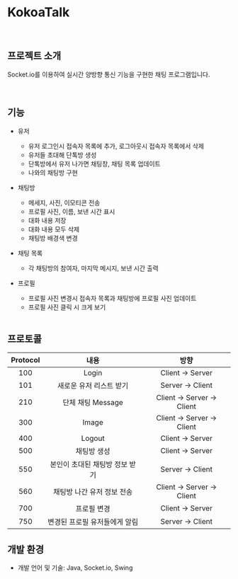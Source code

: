 # KokoaTalk


<br>

## 프로젝트 소개

Socket.io를 이용하여 실시간 양방향 통신 기능을 구현한 채팅 프로그램입니다.

<br>

## 기능

- 유저

  - 유저 로그인시 접속자 목록에 추가, 로그아웃시 접속자 목록에서 삭제 
  - 유저들 초대해 단톡방 생성
  - 단톡방에서 유저 나가면 채팅창, 채팅 목록 업데이트
  - 나와의 채팅방 구현

- 채팅방

  - 메세지, 사진, 이모티콘 전송
  - 프로필 사진, 이름, 보낸 시간 표시
  - 대화 내용 저장
  - 대화 내용 모두 삭제
  - 채팅방 배경색 변경

- 채팅 목록

  - 각 채팅방의 참여자, 마지막 메시지, 보낸 시간 출력

- 프로필

  - 프로필 사진 변경시 접속자 목록과 채팅방에 프로필 사진 업데이트
  - 프로필 사진 클릭 시 크게 보기

  <br>

## 프로토콜

| Protocol |        내용         |             방향             |
| :------: | :---------------: | :------------------------: |
|   100    |       Login       |     Client  -> Server      |
|   101    |   새로운 유저 리스트 받기   |      Server -> Client      |
|   210    |   단체 채팅 Message   | Client -> Server -> Client |
|   300    |       Image       | Client -> Server -> Client |
|   400    |      Logout       |      Client -> Server      |
|   500    |      채팅방 생성       |      Client -> Server      |
|   550    | 본인이 초대된 채팅방 정보 받기 |      Server -> Client      |
|   560    |  채팅방 나간 유저 정보 전송  | Client -> Server -> Client |
|   700    |      프로필 변경       |     Client  -> Server      |
|   750    | 변경된 프로필 유저들에게 알림  |      Server -> Client      |



## 개발 환경

- 개발 언어 및 기술: Java, Socket.io, Swing

<br>

